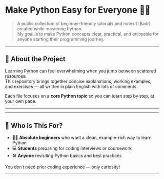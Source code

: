 # Make Python Easy for Everyone 🐍✨

> A public collection of beginner-friendly tutorials and notes I (Badr) created while mastering Python.  
> My goal is to make Python concepts clear, practical, and enjoyable for anyone starting their programming journey.

---

## 📌 About the Project
Learning Python can feel overwhelming when you jump between scattered resources.  
This repository brings together concise explanations, working examples, and exercises — all written in plain English with lots of comments.

Each file focuses on a **core Python topic** so you can learn step by step, at your own pace.

---


---

## 🎯 Who Is This For?
- 🧑‍🎓 **Absolute beginners** who want a clean, example-rich way to learn Python  
- 💻 **Students** preparing for coding interviews or coursework  
- 🛠️ **Anyone** revisiting Python basics and best practices

You don’t need prior coding experience — only curiosity!

---
